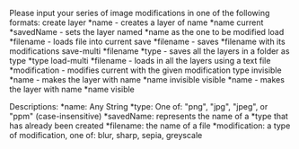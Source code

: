 Please input your series of image modifications in one of the following formats:
create layer *name - creates a layer of name *name
current *savedName - sets the layer named *name as the one to be modified
load *filename - loads file into current
save *filename - saves *filename with its modifications
save-multi *filename *type - saves all the layers in a folder as type *type
load-multi *filename - loads in all the layers using a text file
*modification - modifies current with the given modification type
invisible *name - makes the layer with name *name invisible
visible *name - makes the layer with name *name visible

Descriptions: 
*name: Any String
*type: One of: "png", "jpg", "jpeg", or "ppm" (case-insensitive)
*savedName: represents the name of a *type that has already been created
*filename: the name of a file
*modification: a type of modification, one of: blur, sharp, sepia, greyscale